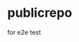 # publicrepo
for e2e test














































































































































































































































































































































































































































































































































































































































































































































































































































